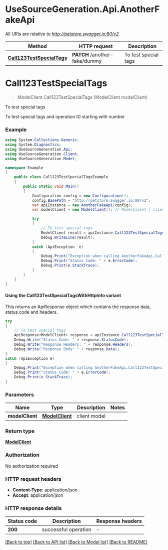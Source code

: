 # UseSourceGeneration.Api.AnotherFakeApi

All URIs are relative to *http://petstore.swagger.io:80/v2*

| Method | HTTP request | Description |
|--------|--------------|-------------|
| [**Call123TestSpecialTags**](AnotherFakeApi.md#call123testspecialtags) | **PATCH** /another-fake/dummy | To test special tags |

<a id="call123testspecialtags"></a>
# **Call123TestSpecialTags**
> ModelClient Call123TestSpecialTags (ModelClient modelClient)

To test special tags

To test special tags and operation ID starting with number

### Example
```csharp
using System.Collections.Generic;
using System.Diagnostics;
using UseSourceGeneration.Api;
using UseSourceGeneration.Client;
using UseSourceGeneration.Model;

namespace Example
{
    public class Call123TestSpecialTagsExample
    {
        public static void Main()
        {
            Configuration config = new Configuration();
            config.BasePath = "http://petstore.swagger.io:80/v2";
            var apiInstance = new AnotherFakeApi(config);
            var modelClient = new ModelClient(); // ModelClient | client model

            try
            {
                // To test special tags
                ModelClient result = apiInstance.Call123TestSpecialTags(modelClient);
                Debug.WriteLine(result);
            }
            catch (ApiException  e)
            {
                Debug.Print("Exception when calling AnotherFakeApi.Call123TestSpecialTags: " + e.Message);
                Debug.Print("Status Code: " + e.ErrorCode);
                Debug.Print(e.StackTrace);
            }
        }
    }
}
```

#### Using the Call123TestSpecialTagsWithHttpInfo variant
This returns an ApiResponse object which contains the response data, status code and headers.

```csharp
try
{
    // To test special tags
    ApiResponse<ModelClient> response = apiInstance.Call123TestSpecialTagsWithHttpInfo(modelClient);
    Debug.Write("Status Code: " + response.StatusCode);
    Debug.Write("Response Headers: " + response.Headers);
    Debug.Write("Response Body: " + response.Data);
}
catch (ApiException e)
{
    Debug.Print("Exception when calling AnotherFakeApi.Call123TestSpecialTagsWithHttpInfo: " + e.Message);
    Debug.Print("Status Code: " + e.ErrorCode);
    Debug.Print(e.StackTrace);
}
```

### Parameters

| Name | Type | Description | Notes |
|------|------|-------------|-------|
| **modelClient** | [**ModelClient**](ModelClient.md) | client model |  |

### Return type

[**ModelClient**](ModelClient.md)

### Authorization

No authorization required

### HTTP request headers

 - **Content-Type**: application/json
 - **Accept**: application/json


### HTTP response details
| Status code | Description | Response headers |
|-------------|-------------|------------------|
| **200** | successful operation |  -  |

[[Back to top]](#) [[Back to API list]](../../README.md#documentation-for-api-endpoints) [[Back to Model list]](../../README.md#documentation-for-models) [[Back to README]](../../README.md)

